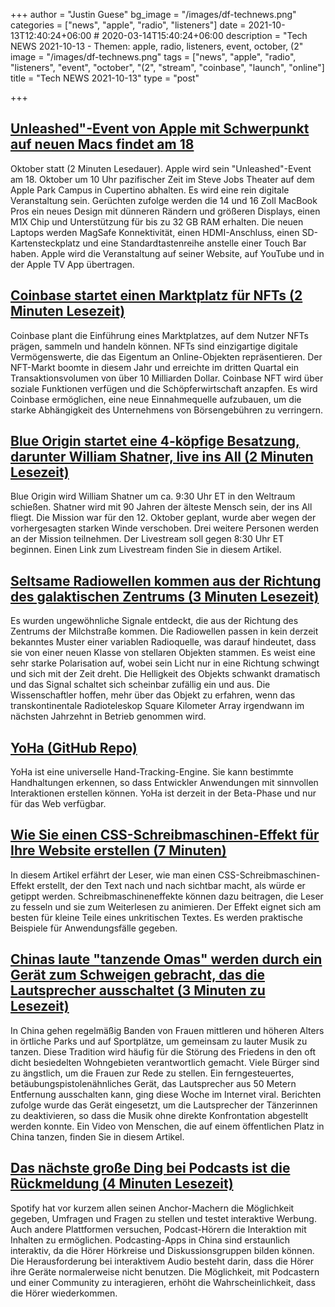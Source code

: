 +++
author = "Justin Guese"
bg_image = "/images/df-technews.png"
categories = ["news", "apple", "radio", "listeners"]
date = 2021-10-13T12:40:24+06:00 # 2020-03-14T15:40:24+06:00
description = "Tech NEWS 2021-10-13 - Themen: apple, radio, listeners, event, october, (2"
image = "/images/df-technews.png"
tags = ["news", "apple", "radio", "listeners", "event", "october", "(2", "stream", "coinbase", "launch", "online"]
title = "Tech NEWS 2021-10-13"
type = "post"

+++

## [Unleashed"-Event von Apple mit Schwerpunkt auf neuen Macs findet am 18](https://www.macrumors.com/2021/10/12/apple-event-unleashed-october-18/?scrolla=5eb6d68b7fedc32c19ef33b4)

 Oktober statt (2 Minuten Lesedauer). Apple wird sein "Unleashed"-Event am 18. Oktober um 10 Uhr pazifischer Zeit im Steve Jobs Theater auf dem Apple Park Campus in Cupertino abhalten. Es wird eine rein digitale Veranstaltung sein. Gerüchten zufolge werden die 14 und 16 Zoll MacBook Pros ein neues Design mit dünneren Rändern und größeren Displays, einen M1X Chip und Unterstützung für bis zu 32 GB RAM erhalten. Die neuen Laptops werden MagSafe Konnektivität, einen HDMI-Anschluss, einen SD-Kartensteckplatz und eine Standardtastenreihe anstelle einer Touch Bar haben. Apple wird die Veranstaltung auf seiner Website, auf YouTube und in der Apple TV App übertragen.

## [Coinbase startet einen Marktplatz für NFTs (2 Minuten Lesezeit)](https://www.cnbc.com/2021/10/12/coinbase-is-launching-a-marketplace-for-nfts.html)

 Coinbase plant die Einführung eines Marktplatzes, auf dem Nutzer NFTs prägen, sammeln und handeln können. NFTs sind einzigartige digitale Vermögenswerte, die das Eigentum an Online-Objekten repräsentieren. Der NFT-Markt boomte in diesem Jahr und erreichte im dritten Quartal ein Transaktionsvolumen von über 10 Milliarden Dollar. Coinbase NFT wird über soziale Funktionen verfügen und die Schöpferwirtschaft anzapfen. Es wird Coinbase ermöglichen, eine neue Einnahmequelle aufzubauen, um die starke Abhängigkeit des Unternehmens von Börsengebühren zu verringern.

## [Blue Origin startet eine 4-köpfige Besatzung, darunter William Shatner, live ins All (2 Minuten Lesezeit)](https://techcrunch.com/2021/10/12/watch-blue-origin-launch-4-person-crew-including-william-shatner-to-space-live/)

 Blue Origin wird William Shatner um ca. 9:30 Uhr ET in den Weltraum schießen. Shatner wird mit 90 Jahren der älteste Mensch sein, der ins All fliegt. Die Mission war für den 12. Oktober geplant, wurde aber wegen der vorhergesagten starken Winde verschoben. Drei weitere Personen werden an der Mission teilnehmen. Der Livestream soll gegen 8:30 Uhr ET beginnen. Einen Link zum Livestream finden Sie in diesem Artikel.

## [Seltsame Radiowellen kommen aus der Richtung des galaktischen Zentrums (3 Minuten Lesezeit)](https://phys.org/news/2021-10-strange-radio-emerge-galactic-centre.html)

 Es wurden ungewöhnliche Signale entdeckt, die aus der Richtung des Zentrums der Milchstraße kommen. Die Radiowellen passen in kein derzeit bekanntes Muster einer variablen Radioquelle, was darauf hindeutet, dass sie von einer neuen Klasse von stellaren Objekten stammen. Es weist eine sehr starke Polarisation auf, wobei sein Licht nur in eine Richtung schwingt und sich mit der Zeit dreht. Die Helligkeit des Objekts schwankt dramatisch und das Signal schaltet sich scheinbar zufällig ein und aus. Die Wissenschaftler hoffen, mehr über das Objekt zu erfahren, wenn das transkontinentale Radioteleskop Square Kilometer Array irgendwann im nächsten Jahrzehnt in Betrieb genommen wird.

## [YoHa (GitHub Repo)](https://github.com/handtracking-io/yoha)

 YoHa ist eine universelle Hand-Tracking-Engine. Sie kann bestimmte Handhaltungen erkennen, so dass Entwickler Anwendungen mit sinnvollen Interaktionen erstellen können. YoHa ist derzeit in der Beta-Phase und nur für das Web verfügbar.

## [Wie Sie einen CSS-Schreibmaschinen-Effekt für Ihre Website erstellen (7 Minuten)](https://www.sitepoint.com/css-typewriter-effect/)

 In diesem Artikel erfährt der Leser, wie man einen CSS-Schreibmaschinen-Effekt erstellt, der den Text nach und nach sichtbar macht, als würde er getippt werden. Schreibmaschineneffekte können dazu beitragen, die Leser zu fesseln und sie zum Weiterlesen zu animieren. Der Effekt eignet sich am besten für kleine Teile eines unkritischen Textes. Es werden praktische Beispiele für Anwendungsfälle gegeben.

## [Chinas laute "tanzende Omas" werden durch ein Gerät zum Schweigen gebracht, das die Lautsprecher ausschaltet (3 Minuten zu Lesezeit)](https://www.theguardian.com/world/2021/oct/08/chinas-noisy-dancing-grannies-silenced-by-device-that-disables-speakers)

 In China gehen regelmäßig Banden von Frauen mittleren und höheren Alters in örtliche Parks und auf Sportplätze, um gemeinsam zu lauter Musik zu tanzen. Diese Tradition wird häufig für die Störung des Friedens in den oft dicht besiedelten Wohngebieten verantwortlich gemacht. Viele Bürger sind zu ängstlich, um die Frauen zur Rede zu stellen. Ein ferngesteuertes, betäubungspistolenähnliches Gerät, das Lautsprecher aus 50 Metern Entfernung ausschalten kann, ging diese Woche im Internet viral. Berichten zufolge wurde das Gerät eingesetzt, um die Lautsprecher der Tänzerinnen zu deaktivieren, so dass die Musik ohne direkte Konfrontation abgestellt werden konnte. Ein Video von Menschen, die auf einem öffentlichen Platz in China tanzen, finden Sie in diesem Artikel.

## [Das nächste große Ding bei Podcasts ist die Rückmeldung (4 Minuten Lesezeit)](https://www.theverge.com/2021/10/12/22722468/spotify-amazon-facebook-audio-podcast-polls-interact)

 Spotify hat vor kurzem allen seinen Anchor-Machern die Möglichkeit gegeben, Umfragen und Fragen zu stellen und testet interaktive Werbung. Auch andere Plattformen versuchen, Podcast-Hörern die Interaktion mit Inhalten zu ermöglichen. Podcasting-Apps in China sind erstaunlich interaktiv, da die Hörer Hörkreise und Diskussionsgruppen bilden können. Die Herausforderung bei interaktivem Audio besteht darin, dass die Hörer ihre Geräte normalerweise nicht benutzen. Die Möglichkeit, mit Podcastern und einer Community zu interagieren, erhöht die Wahrscheinlichkeit, dass die Hörer wiederkommen.

